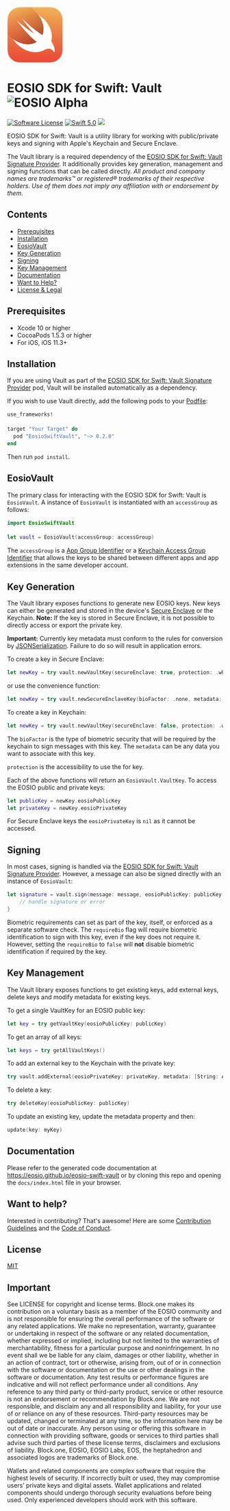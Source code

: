 ![Swift Logo](https://github.com/EOSIO/eosio-swift-vault/raw/master/img/swift-logo.png)
# EOSIO SDK for Swift: Vault ![EOSIO Alpha](https://img.shields.io/badge/EOSIO-Alpha-blue.svg)

[![Software License](https://img.shields.io/badge/license-MIT-lightgrey.svg)](https://github.com/EOSIO/eosio-swift/blob/master/LICENSE)
[![Swift 5.0](https://img.shields.io/badge/Language-Swift_5.0-orange.svg)](https://swift.org)
![](https://img.shields.io/badge/Deployment%20Target-iOS%2011.3-blue.svg)

EOSIO SDK for Swift: Vault is a utility library for working with public/private keys and signing with Apple's Keychain and Secure Enclave.

The Vault library is a required dependency of the [EOSIO SDK for Swift: Vault Signature Provider](https://github.com/EOSIO/eosio-swift-vault-signature-provider). It additionally provides key generation, management and signing functions that can be called directly.
*All product and company names are trademarks™ or registered® trademarks of their respective holders. Use of them does not imply any affiliation with or endorsement by them.*

## Contents

- [Prerequisites](#prerequisites)
- [Installation](#installation)
- [EosioVault](#eosiovault)
- [Key Generation](#key-generation)
- [Signing](#signing)
- [Key Management](#key-management)
- [Documentation](#documentation)
- [Want to Help?](#want-to-help)
- [License & Legal](#license)

## Prerequisites

* Xcode 10 or higher
* CocoaPods 1.5.3 or higher
* For iOS, iOS 11.3+

## Installation

If you are using Vault as part of the [EOSIO SDK for Swift: Vault Signature Provider](https://github.com/EOSIO/eosio-swift-vault-signature-provider) pod, Vault will be installed automatically as a dependency.

If you wish to use Vault directly, add the following pods to your [Podfile](https://guides.cocoapods.org/syntax/podfile.html):

```ruby
use_frameworks!

target "Your Target" do
  pod "EosioSwiftVault", "~> 0.2.0"
end
```

Then run `pod install`.

## EosioVault

The primary class for interacting with the EOSIO SDK for Swift: Vault is `EosioVault`. A instance of `EosioVault` is instantiated with an `accessGroup` as follows:

```swift
import EosioSwiftVault

let vault = EosioVault(accessGroup: accessGroup)
```
The `accessGroup` is a [App Group Identifier](https://developer.apple.com/documentation/bundleresources/entitlements/com_apple_security_application-groups) or a [Keychain Access Group Identifier](https://developer.apple.com/documentation/bundleresources/entitlements/keychain-access-groups) that allows the keys to be shared between different apps and app extensions in the same developer account.

## Key Generation

The Vault library exposes functions to generate new EOSIO keys. New keys can either be generated and stored in the device's [Secure Enclave](https://developer.apple.com/documentation/security/certificate_key_and_trust_services/keys/storing_keys_in_the_secure_enclave) or the Keychain. **Note:** If the key is stored in Secure Enclave, it is not possible to directly access or export the private key.

**Important:** Currently key metadata must conform to the rules for conversion by [JSONSerialization](https://developer.apple.com/documentation/foundation/jsonserialization).  Failure to do so will result in application errors. 

To create a key in Secure Enclave:

```swift
let newKey = try vault.newVaultKey(secureEnclave: true, protection: .whenUnlockedThisDeviceOnly, bioFactor: .none, metadata: [String: Any])
```
or use the convenience function:

```swift
let newKey = try vault.newSecureEnclaveKey(bioFactor: .none, metadata: [String: Any])
```

To create a key in Keychain: 

```swift
let newKey = try vault.newVaultKey(secureEnclave: false, protection: .whenUnlockedThisDeviceOnly, bioFactor: .none, metadata: [String: Any])
```

The `bioFactor` is the type of biometric security that will be required by the keychain to sign messages with this key. The `metadata` can be any data you want to associate with this key.

`protection` is the accessibility to use the for key.

Each of the above functions will return an `EosioVault.VaultKey`. To access the EOSIO public and private keys:

```swift
let publicKey = newKey.eosioPublicKey
let privateKey = newKey.eosioPrivateKey
```
For Secure Enclave keys the `eosioPrivateKey` is `nil` as it cannot be accessed.


## Signing

In most cases, signing is handled via the [EOSIO SDK for Swift: Vault Signature Provider](https://github.com/EOSIO/eosio-swift-vault-signature-provider). However, a message can also be signed directly with an instance of `EosioVault`:

```swift
let signature = vault.sign(message: message, eosioPublicKey: publicKey, requireBio: true) { (signature, error) in
	// handle signature or error
}
```

Biometric requirements can set as part of the key, itself, or enforced as a separate software check. The `requireBio` flag will require biometric identification to sign with this key, even if the key does not require it. However, setting the `requireBio` to `false` will **not** disable biometric identification if required by the key.

## Key Management

The Vault library exposes functions to get existing keys, add external keys, delete keys and modify metadata for existing keys. 

To get a single VaultKey for an EOSIO public key: 

```swift
let key = try getVaultKey(eosioPublicKey: publicKey)
```

To get an array of all keys:

```swift
let keys = try getAllVaultKeys() 
```

To add an external key to the Keychain with the private key:

```swift
try vault.addExternal(eosioPrivateKey: privateKey, metadata: [String: Any]) 
```
To delete a key:

```swift
try deleteKey(eosioPublicKey: publicKey)
```
To update an existing key, update the metadata property and then:

```swift
update(key: myKey)
```



## Documentation

Please refer to the generated code documentation at https://eosio.github.io/eosio-swift-vault or by cloning this repo and opening the `docs/index.html` file in your browser.

## Want to help?

Interested in contributing? That's awesome! Here are some [Contribution Guidelines](https://github.com/EOSIO/eosio-swift-vault/blob/master/CONTRIBUTING.md) and the [Code of Conduct](https://github.com/EOSIO/eosio-swift-vault/blob/master/CONTRIBUTING.md#conduct).

## License

[MIT](https://github.com/EOSIO/eosio-swift-vault/blob/master/LICENSE)

## Important

See LICENSE for copyright and license terms.  Block.one makes its contribution on a voluntary basis as a member of the EOSIO community and is not responsible for ensuring the overall performance of the software or any related applications.  We make no representation, warranty, guarantee or undertaking in respect of the software or any related documentation, whether expressed or implied, including but not limited to the warranties of merchantability, fitness for a particular purpose and noninfringement. In no event shall we be liable for any claim, damages or other liability, whether in an action of contract, tort or otherwise, arising from, out of or in connection with the software or documentation or the use or other dealings in the software or documentation. Any test results or performance figures are indicative and will not reflect performance under all conditions.  Any reference to any third party or third-party product, service or other resource is not an endorsement or recommendation by Block.one.  We are not responsible, and disclaim any and all responsibility and liability, for your use of or reliance on any of these resources. Third-party resources may be updated, changed or terminated at any time, so the information here may be out of date or inaccurate.  Any person using or offering this software in connection with providing software, goods or services to third parties shall advise such third parties of these license terms, disclaimers and exclusions of liability.  Block.one, EOSIO, EOSIO Labs, EOS, the heptahedron and associated logos are trademarks of Block.one.

Wallets and related components are complex software that require the highest levels of security.  If incorrectly built or used, they may compromise users’ private keys and digital assets. Wallet applications and related components should undergo thorough security evaluations before being used.  Only experienced developers should work with this software.
